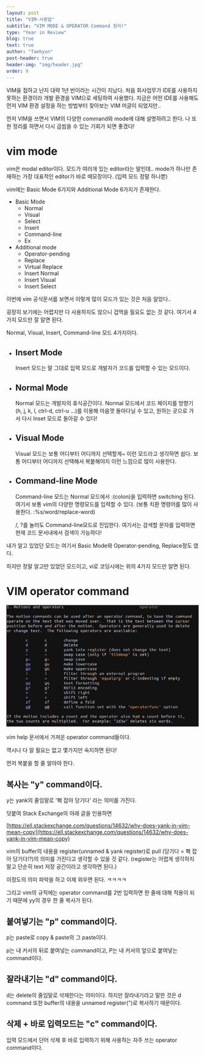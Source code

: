```yaml
---
layout: post
title: "VIM-사용법"
subtitle: "VIM MODE & OPERATOR Command 정리!"
type: "Year in Review"
blog: true
text: true
author: "Taehyun"
post-header: true
header-img: "img/header.jpg"
order: 9
---
```


VIM을 접하고 난지 대략 1년 반이라는 시간이 지났다. 처음 회사업무가 IDE를 사용하지 못하는 환경이라 개발 환경을 VIM으로 세팅하여 사용했다. 지금은 어떤 IDE를 사용해도 먼저 VIM 환경 설정을 하는 방법부터 찾아보는 VIM 머글이 되었지만..

먼저 VIM을 쓰면서 VIM의 다양한 command와 mode에 대해 설명하려고 한다. 나 또한 정리를 하면서 다시 곱씹을 수 있는 기회가 되면 좋겠다!

# vim mode

vim은 modal editor이다. 모드가 여러개 있는 editor라는 말인데..
mode가 하나만 존재하는 가장 대표적인 editor가 바로 메모장이다. (입력 모드 정말 하나뿐)

vim에는 Basic Mode 6가지와 Additional Mode 6가지가 존재한다.

- Basic Mode
  - Normal
  - Visual
  - Select
  - Insert
  - Command-line
  - Ex
- Additional mode
  - Operator-pending
  - Replace
  - Virtual Replace
  - Insert Normal
  - Insert Visual
  - Insert Select

이번에 vim 공식문서를 보면서 이렇게 많이 모드가 있는 것은 처음 알았다..

굉장히 보기에는 어렵지만 다 사용하지도 않으니 겁먹을 필요도 없는 것 같다. 여기서 4가지 모드만 잘 알면 된다.

Normal, Visual, Insert, Command-line 모드 4가지이다.

- ## Insert Mode

  Insert 모드는 말 그대로 입력 모드로 개발자가 코드를 입력할 수 있는 모드이다.

- ## Normal Mode

  Normal 모드는 개발자의 휴식공간이다. Normal 모드에서 코드 페이지를 방향기(h, j, k, l, ctrl-d, ctrl-u ...)를 이용해 마음껏 돌아다닐 수 있고, 원하는 곳으로 가서 다시 Inset 모드로 돌아갈 수 있다!

- ## Visual Mode

  Visual 모드는 보통 어디부터 어디까지 선택할게~ 이런 모드라고 생각하면 쉽다. 보통 어디부터 어디까지 선택해서 복붙해야지 이런 느낌으로 많이 사용한다.

- ## Command-line Mode

  Command-line 모드는 Normal 모드에서 :(colon)을 입력하면 switching 된다. 여기서 보통 vim의 다양한 명령모드를 입력할 수 있다. (보통 치환 명령어를 많이 사용한다. :%s/word/replace-word)

  /, ?를 눌러도 Command-line모드로 진입한다. 여기서는 검색할 문자를 입력하면 현재 코드 문서내에서 검색이 가능하다!

내가 알고 있었던 모드는 여기서 Basic Mode와 Operator-pending, Replace정도 였다.

하지만 정말 알고만 있었던 모드이고, vi로 코딩시에는 위의 4가지 모드만 알면 된다.

# VIM operator command

![vim-operator](img/vim-operator.png)

vim help 문서에서 가져온 operator command들이다.

역시나 다 알 필요는 없고 몇가지만 숙지하면 된다!

먼저 복붙을 할 줄 알아야 한다.

## 복사는 "y" command이다.

y는 yank의 줄임말로 '홱 잡아 당기다' 라는 의미를 가진다.

덧붙여 Stack Exchange의 아래 글을 인용하면

[https://ell.stackexchange.com/questions/14632/why-does-yank-in-vim-mean-copy](https://ell.stackexchange.com/questions/14632/why-does-yank-in-vim-mean-copy)

vim의 buffer의 내용을 register(unnamed & yank register)로 pull (당기다 = 홱 잡아 당기다!?)의 의미를 가진다고 생각할 수 있을 것 같다. (register는 어렵게 생각하지 말고 단순히 text 저장 공간이라고 생각하면 된다.)

이정도의 의미 파악을 하고 이제 외우면 된다. ㅋㅋㅋㅋ

그리고 vim의 규칙에는 operator command를 2번 입력하면 한 줄에 대해 적용이 되기 때문에 yy의 경우 한 줄 복사가 된다.

## 붙여넣기는 "p" command이다.

p는 paste로 copy & paste의 그 paste이다.

p는 내 커서의 뒤로 붙여넣는 command이고, P는 내 커서의 앞으로 붙여넣는 command이다.

## 잘라내기는 "d" command이다.

d는 delete의 줄임말로 삭제한다는 의미이다. 하지만 잘라내기라고 말한 것은 d command 또한 buffer의 내용을 unnamed register(")로 복사하기 때문이다.

## 삭제 + 바로 입력모드는 "c" command이다.

입력 모드에서 단어 삭제 후 바로 입력하기 위해 사용하는 자주 쓰는 operator command이다.
